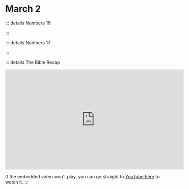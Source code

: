 # March 2

::: details Numbers 16
<!--@include: @/bible/translations/bsb/04_num/016.md-->
:::

::: details Numbers 17
<!--@include: @/bible/translations/bsb/04_num/017.md-->
:::

::: details The Bible Recap
<iframe width="560" height="315" src="https://www.youtube.com/embed/3yEZTtGVt5s?si=sZ_LFS-9rHlrazZT" title="YouTube video player" frameborder="0" allow="accelerometer; autoplay; clipboard-write; encrypted-media; gyroscope; picture-in-picture; web-share" referrerpolicy="strict-origin-when-cross-origin" allowfullscreen></iframe>

If the embedded video won't play, you can go straight to [YouTube here](https://youtu.be/3yEZTtGVt5s?si=sZ_LFS-9rHlrazZT) to watch it.
:::